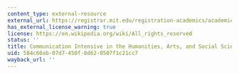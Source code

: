 ```yaml
---
content_type: external-resource
external_url: https://registrar.mit.edu/registration-academics/academic-requirements/communication-requirement/ci-hhw-subjects
has_external_license_warning: true
license: https://en.wikipedia.org/wiki/All_rights_reserved
status: ''
title: Communication Intensive in the Humanities, Arts, and Social Sciences
uid: 584c60ab-07d7-450f-8d62-0507f1c21cc7
wayback_url: ''
---
```

